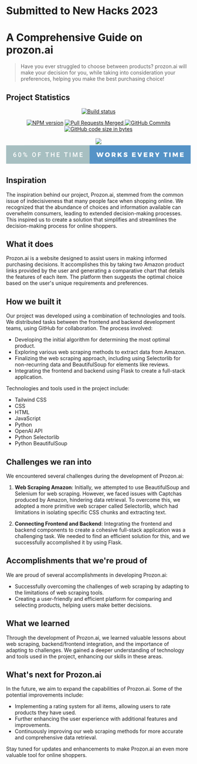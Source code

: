 # Submitted to New Hacks 2023

# A Comprehensive Guide on prozon.ai

>  Have you ever struggled to choose between products? prozon.ai will make your decision for you, while taking into consideration your preferences, helping you make the best purchasing choice!

## Project Statistics

<p align="center">
    <a href="https://github.com/simple-icons/simple-icons/actions?query=workflow%3AVerify+branch%3Adevelop">
        <img src="https://img.shields.io/github/actions/workflow/status/simple-icons/simple-icons/verify.yml?branch=develop&logo=github&label=tests" alt="Build status"/>
    </a>
</p>

<p align="center">
    <a href="https://www.npmjs.com/package/simple-icons"><img src="https://img.shields.io/npm/v/simple-icons.svg?logo=npm" alt="NPM version"/></a>
    <a href="https://github.com/{owner}/{repo}/pulls">
    <img src="https://img.shields.io/badge/pull%20requests%20merged-4-blue" alt="Pull Requests Merged">
    </a>
    <a href="https://github.com/{owner}/{repo}/commits">
    <img src="https://img.shields.io/badge/commits-100+-blue" alt="GitHub Commits"> <img alt="GitHub code size in bytes" src="https://img.shields.io/github/languages/code-size/lucyqqi/newhacks">
<br/><br/>
    <img src="https://raw.githubusercontent.com/BraveUX/for-the-badge/master/src/images/badges/0-percent-optimized.svg" />
                <img src="https://raw.githubusercontent.com/BraveUX/for-the-badge/master/src/images/badges/60-percent-of-the-time-works-every-time.svg" />
</a>

</p>

## Inspiration

The inspiration behind our project, Prozon.ai, stemmed from the common issue of indecisiveness that many people face when shopping online. We recognized that the abundance of choices and information available can overwhelm consumers, leading to extended decision-making processes. This inspired us to create a solution that simplifies and streamlines the decision-making process for online shoppers.

## What it does

Prozon.ai is a website designed to assist users in making informed purchasing decisions. It accomplishes this by taking two Amazon product links provided by the user and generating a comparative chart that details the features of each item. The platform then suggests the optimal choice based on the user's unique requirements and preferences.

## How we built it

Our project was developed using a combination of technologies and tools. We distributed tasks between the frontend and backend development teams, using GitHub for collaboration. The process involved:

- Developing the initial algorithm for determining the most optimal product.
- Exploring various web scraping methods to extract data from Amazon.
- Finalizing the web scraping approach, including using Selectorlib for non-recurring data and BeautifulSoup for elements like reviews.
- Integrating the frontend and backend using Flask to create a full-stack application.

Technologies and tools used in the project include:
- Tailwind CSS
- CSS
- HTML
- JavaScript
- Python
- OpenAI API
- Python Selectorlib
- Python BeautifulSoup

## Challenges we ran into

We encountered several challenges during the development of Prozon.ai:

1. **Web Scraping Amazon**: Initially, we attempted to use BeautifulSoup and Selenium for web scraping. However, we faced issues with Captchas produced by Amazon, hindering data retrieval. To overcome this, we adopted a more primitive web scraper called Selectorlib, which had limitations in isolating specific CSS chunks and extracting text.

2. **Connecting Frontend and Backend**: Integrating the frontend and backend components to create a cohesive full-stack application was a challenging task. We needed to find an efficient solution for this, and we successfully accomplished it by using Flask.

## Accomplishments that we're proud of

We are proud of several accomplishments in developing Prozon.ai:

- Successfully overcoming the challenges of web scraping by adapting to the limitations of web scraping tools.
- Creating a user-friendly and efficient platform for comparing and selecting products, helping users make better decisions.

## What we learned

Through the development of Prozon.ai, we learned valuable lessons about web scraping, backend/frontend integration, and the importance of adapting to challenges. We gained a deeper understanding of technology and tools used in the project, enhancing our skills in these areas.

## What's next for Prozon.ai

In the future, we aim to expand the capabilities of Prozon.ai. Some of the potential improvements include:

- Implementing a rating system for all items, allowing users to rate products they have used.
- Further enhancing the user experience with additional features and improvements.
- Continuously improving our web scraping methods for more accurate and comprehensive data retrieval.

Stay tuned for updates and enhancements to make Prozon.ai an even more valuable tool for online shoppers.

